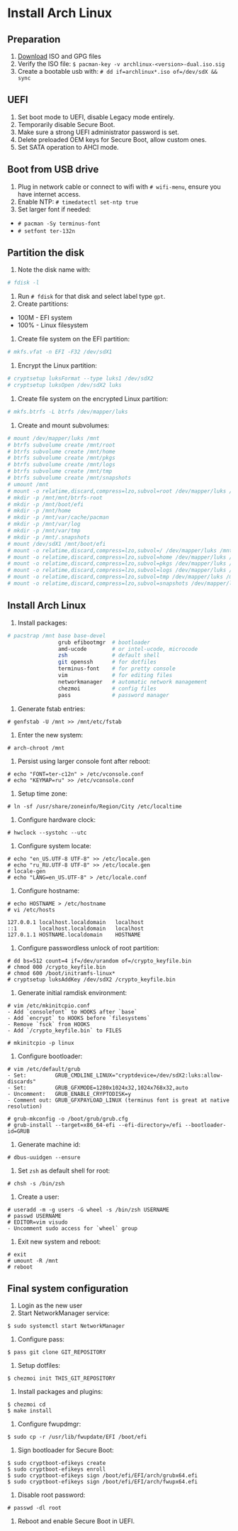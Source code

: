 # Install Arch Linux

## Preparation

1. [Download](https://archlinux.org/download/) ISO and GPG files
1. Verify the ISO file: `$ pacman-key -v archlinux-<version>-dual.iso.sig`
1. Create a bootable usb with: `# dd if=archlinux*.iso of=/dev/sdX && sync`

## UEFI

1. Set boot mode to UEFI, disable Legacy mode entirely.
1. Temporarily disable Secure Boot.
1. Make sure a strong UEFI administrator password is set.
1. Delete preloaded OEM keys for Secure Boot, allow custom ones.
1. Set SATA operation to AHCI mode.

## Boot from USB drive

1. Plug in network cable or connect to wifi with `# wifi-menu`, ensure you have internet access.
1. Enable NTP: `# timedatectl set-ntp true`
1. Set larger font if needed:
  - `# pacman -Sy terminus-font`
  - `# setfont ter-132n`

## Partition the disk

1. Note the disk name with:

  ```sh
  # fdisk -l
  ```

1. Run `# fdisk` for that disk and select label type `gpt`.
1. Create partitions:
  - 100M - EFI system
  - 100% - Linux filesystem
1. Create file system on the EFI partition:

  ```sh
  # mkfs.vfat -n EFI -F32 /dev/sdX1
  ```

1. Encrypt the Linux partition:

  ```sh
  # cryptsetup luksFormat --type luks1 /dev/sdX2
  # cryptsetup luksOpen /dev/sdX2 luks
  ```

1. Create file system on the encrypted Linux partition:

  ```sh
  # mkfs.btrfs -L btrfs /dev/mapper/luks
  ```

1. Create and mount subvolumes:

  ```sh
  # mount /dev/mapper/luks /mnt
  # btrfs subvolume create /mnt/root
  # btrfs subvolume create /mnt/home
  # btrfs subvolume create /mnt/pkgs
  # btrfs subvolume create /mnt/logs
  # btrfs subvolume create /mnt/tmp
  # btrfs subvolume create /mnt/snapshots
  # umount /mnt
  # mount -o relatime,discard,compress=lzo,subvol=root /dev/mapper/luks /mnt
  # mkdir -p /mnt/mnt/btrfs-root
  # mkdir -p /mnt/boot/efi
  # mkdir -p /mnt/home
  # mkdir -p /mnt/var/cache/pacman
  # mkdir -p /mnt/var/log
  # mkdir -p /mnt/var/tmp
  # mkdir -p /mnt/.snapshots
  # mount /dev/sdX1 /mnt/boot/efi
  # mount -o relatime,discard,compress=lzo,subvol=/ /dev/mapper/luks /mnt/mnt/btrfs-root
  # mount -o relatime,discard,compress=lzo,subvol=home /dev/mapper/luks /mnt/home
  # mount -o relatime,discard,compress=lzo,subvol=pkgs /dev/mapper/luks /mnt/var/cache/pacman
  # mount -o relatime,discard,compress=lzo,subvol=logs /dev/mapper/luks /mnt/var/log
  # mount -o relatime,discard,compress=lzo,subvol=tmp /dev/mapper/luks /mnt/var/tmp
  # mount -o relatime,discard,compress=lzo,subvol=snapshots /dev/mapper/luks /mnt/.snapshots
  ```

## Install Arch Linux

1. Install packages:

  ```sh
  # pacstrap /mnt base base-devel
                  grub efibootmgr  # bootloader
                  amd-ucode        # or intel-ucode, microcode
                  zsh              # default shell
                  git openssh      # for dotfiles
                  terminus-font    # for pretty console
                  vim              # for editing files
                  networkmanager   # automatic network management
                  chezmoi          # config files
                  pass             # password manager
  ```

1. Generate fstab entries:

  ```
  # genfstab -U /mnt >> /mnt/etc/fstab
  ```

1. Enter the new system:

  ```
  # arch-chroot /mnt
  ```

1. Persist using larger console font after reboot:

  ```
  # echo "FONT=ter-c12n" > /etc/vconsole.conf
  # echo "KEYMAP=ru" >> /etc/vconsole.conf
  ```

1. Setup time zone:

  ```
  # ln -sf /usr/share/zoneinfo/Region/City /etc/localtime
  ```

1. Configure hardware clock:

  ```
  # hwclock --systohc --utc
  ```

1. Configure system locate:

  ```
  # echo "en_US.UTF-8 UTF-8" >> /etc/locale.gen
  # echo "ru_RU.UTF-8 UTF-8" >> /etc/locale.gen
  # locale-gen
  # echo "LANG=en_US.UTF-8" > /etc/locale.conf
  ```

1. Configure hostname:

  ```
  # echo HOSTNAME > /etc/hostname
  # vi /etc/hosts

  127.0.0.1	localhost.localdomain	localhost
  ::1		localhost.localdomain	localhost
  127.0.1.1	HOSTNAME.localdomain	HOSTNAME
  ```

1. Configure passwordless unlock of root partition:

  ```
  # dd bs=512 count=4 if=/dev/urandom of=/crypto_keyfile.bin
  # chmod 000 /crypto_keyfile.bin
  # chmod 600 /boot/initramfs-linux*
  # cryptsetup luksAddKey /dev/sdX2 /crypto_keyfile.bin
  ```

1. Generate initial ramdisk environment:

  ```
  # vim /etc/mkinitcpio.conf
  - Add `consolefont` to HOOKS after `base`
  - Add `encrypt` to HOOKS before `filesystems`
  - Remove `fsck` from HOOKS
  - Add `/crypto_keyfile.bin` to FILES

  # mkinitcpio -p linux
  ```

1. Configure bootloader:

  ```
  # vim /etc/default/grub
  - Set:         GRUB_CMDLINE_LINUX="cryptdevice=/dev/sdX2:luks:allow-discards"
  - Set:         GRUB_GFXMODE=1280x1024x32,1024x768x32,auto
  - Uncomment:   GRUB_ENABLE_CRYPTODISK=y
  - Comment out: GRUB_GFXPAYLOAD_LINUX (terminus font is great at native resolution)

  # grub-mkconfig -o /boot/grub/grub.cfg
  # grub-install --target=x86_64-efi --efi-directory=/efi --bootloader-id=GRUB
  ```

1. Generate machine id:

  ```
  # dbus-uuidgen --ensure
  ```

1. Set `zsh` as default shell for root:

  ```
  # chsh -s /bin/zsh
  ```

1. Create a user:

  ```
  # useradd -m -g users -G wheel -s /bin/zsh USERNAME
  # passwd USERNAME
  # EDITOR=vim visudo
  - Uncomment sudo access for `wheel` group
  ```

1. Exit new system and reboot:

  ```
  # exit
  # umount -R /mnt
  # reboot
  ```

## Final system configuration

1. Login as the new user
1. Start NetworkManager service:

  ```
  $ sudo systemctl start NetworkManager
  ```

1. Configure pass:

  ```
  $ pass git clone GIT_REPOSITORY
  ```

1. Setup dotfiles:

  ```
  $ chezmoi init THIS_GIT_REPOSITORY
  ```

1. Install packages and plugins:

  ```
  $ chezmoi cd
  $ make install
  ```

1. Configure fwupdmgr:

  ```
  $ sudo cp -r /usr/lib/fwupdate/EFI /boot/efi
  ```

1. Sign bootloader for Secure Boot:

  ```
  $ sudo cryptboot-efikeys create
  $ sudo cryptboot-efikeys enroll
  $ sudo cryptboot-efikeys sign /boot/efi/EFI/arch/grubx64.efi
  $ sudo cryptboot-efikeys sign /boot/efi/EFI/arch/fwupx64.efi
  ```

1. Disable root password:

  ```
  # passwd -dl root
  ```

1. Reboot and enable Secure Boot in UEFI.
